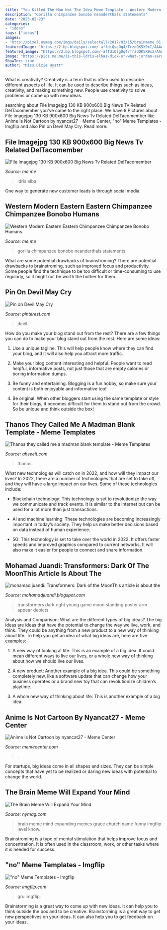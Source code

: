 ```yaml
---
title: "You Killed The Man Not The Idea Meme Template - Western Modern Eastern Eastern Chimpanzee Chimpanzee Bonobo Humans"
description: "Gorilla chimpanzee bonobo neanderthals statements"
date: "2023-02-23"
categories:
- "ideas"
tags: ["ideas"]
images:
- "http://pixel.nymag.com/imgs/daily/selectall/2017/03/15/brainmeme_01.nocrop.w710.h2147483647.jpg"
featuredImage: "https://2.bp.blogspot.com/-affdiQsgOq4/TrzdQK5X9xI/AAAAAAAAABA/aZCH6qN_fYw/s760/Copy+of+Foto0654_001.jpg"
featured_image: "https://2.bp.blogspot.com/-affdiQsgOq4/TrzdQK5X9xI/AAAAAAAAABA/aZCH6qN_fYw/s760/Copy+of+Foto0654_001.jpg"
image: "https://pics.me.me/is-this-ldris-elbas-dick-or-what-jordan-sargent-filed-28837809.png"
ShowToc: true
author: "Miss Dixie Hyatt"
---
```



What is creativity?
Creativity is a term that is often used to describe different aspects of life. It can be used to describe things such as ideas, creativity, and making something new. People use creativity to solve problems or come up with new ideas.

	

		
searching about File Imagejpg 130 KB 900x600 Big News Tv Related DelTacomember you've came to the right place. We have 8 Pictures about File Imagejpg 130 KB 900x600 Big News Tv Related DelTacomember like Anime Is Not Cartoon by nyancat27 - Meme Center, &quot;no&quot; Meme Templates - Imgflip and also Pin on Devil May Cry. Read more:
		
    
## File Imagejpg 130 KB 900x600 Big News Tv Related DelTacomember

<img loading=lazy src="https://pics.me.me/is-this-ldris-elbas-dick-or-what-jordan-sargent-filed-28837809.png" onerror="this.onerror=null;this.src='https://tse1.mm.bing.net/th?id=OIP.52AZPP6w2nNhPQy1yNj3ZgHaJB&amp;pid=15.1';" alt="File Imagejpg 130 KB 900x600 Big News Tv Related DelTacomember">

_Source: me.me_

>idris elba. 

	

One way to generate new customer leads is through social media.

    
## Western Modern Eastern Eastern Chimpanzee Chimpanzee Bonobo Humans

<img loading=lazy src="https://pics.me.me/thumb_western-modern-eastern-eastern-chimpanzee-chimpanzee-bonobo-humans-gorilla-neanderthals-435478.png" onerror="this.onerror=null;this.src='https://tse3.mm.bing.net/th?id=OIP.7BbnPipBFfm30BfuzFZ75gAAAA&amp;pid=15.1';" alt="Western Modern Eastern Eastern Chimpanzee Chimpanzee Bonobo Humans">

_Source: me.me_

>gorilla chimpanzee bonobo neanderthals statements. 

	

What are some potential drawbacks of brainstroming?
There are potential drawbacks to brainstroming, such as improved focus and productivity. Some people find the technique to be too difficult or time-consuming to use regularly, so it might not be worth the bother for them.

    
## Pin On Devil May Cry

<img loading=lazy src="https://i.pinimg.com/originals/b1/14/8b/b1148bd3a2525ab2665f9c1651395d33.jpg" onerror="this.onerror=null;this.src='https://tse1.mm.bing.net/th?id=OIP.z4i5h5vMkFzojEGmpMKijgHaHf&amp;pid=15.1';" alt="Pin on Devil May Cry">

_Source: pinterest.com_

>devil. 

	

How do you make your blog stand out from the rest?
There are a few things you can do to make your blog stand out from the rest. Here are some ideas: 
1. Use a unique tagline. This will help people know where they can find your blog, and it will also help you attract more traffic.

2. Make your blog content interesting and helpful. People want to read helpful, informative posts, not just those that are empty calories or boring information dumps.

3. Be funny and entertaining. Blogging is a fun hobby, so make sure your content is both enjoyable and informative too!

4. Be original. When other bloggers start using the same template or style for their blogs, it becomes difficult for them to stand out from the crowd. So be unique and think outside the box!


    
## Thanos They Called Me A Madman Blank Template - Meme Templates

<img loading=lazy src="https://ahseeit.com/meme-templates/king-include/uploads/2020/10/thumb_95357958_1481516722027140_3272016801644692169_n-7771061609.jpg" onerror="this.onerror=null;this.src='https://tse4.mm.bing.net/th?id=OIP.5Km0zUdkWjm-tRNEl2I4ZQHaGh&amp;pid=15.1';" alt="Thanos they called me a madman blank template - Meme Templates">

_Source: ahseeit.com_

>thanos. 

	

What new technologies will catch on in 2022, and how will they impact our lives?
In 2022, there are a number of technologies that are set to take off, and they will have a large impact on our lives. Some of these technologies include: 
- Blockchain technology: This technology is set to revolutionize the way we communicate and track events. It is similar to the internet but can be used for a lot more than just transactions. 

- AI and machine learning: These technologies are becoming increasingly important in today’s society. They help us make better decisions based on data instead of human experience. 

- 5G: This technology is set to take over the world in 2022. It offers faster speeds and improved graphics compared to current networks. It will also make it easier for people to connect and share information.

    
## Mohamad Juandi: Transformers: Dark Of The MoonThis Article Is About The

<img loading=lazy src="https://2.bp.blogspot.com/-affdiQsgOq4/TrzdQK5X9xI/AAAAAAAAABA/aZCH6qN_fYw/s760/Copy+of+Foto0654_001.jpg" onerror="this.onerror=null;this.src='https://tse4.mm.bing.net/th?id=OIP.n5PjOenAx2Co34hsBP-S_AHaJ4&amp;pid=15.1';" alt="mohamad juandi: Transformers: Dark of the MoonThis article is about the">

_Source: mohamadjuandi.blogspot.com_

>transformers dark right young game moon standing poster arm appear depicts. 

	

Analysis and Comparison: What are the different types of big ideas?
The big ideas are ideas that have the potential to change the way we live, work, and think. They could be anything from a new product to a new way of thinking about life. To help you get an idea of what big ideas are, here are five examples:
1. A new way of looking at life: This is an example of a big idea. It could mean different ways to live our lives, or a whole new way of thinking about how we should live our lives.

2. A new product: Another example of a big idea. This could be something completely new, like a software update that can change how your business operates or a brand new toy that can revolutionize children’s playtime.

3. A whole new way of thinking about life: This is another example of a big idea.

    
## Anime Is Not Cartoon By Nyancat27 - Meme Center

<img loading=lazy src="https://img.memecdn.com/anime-is-not-cartoon_o_1611641.jpg" onerror="this.onerror=null;this.src='https://tse1.mm.bing.net/th?id=OIP.rT0wLEbhYSlSf8OhKwUdvwHaD5&amp;pid=15.1';" alt="Anime Is Not Cartoon by nyancat27 - Meme Center">

_Source: memecenter.com_

>. 

	

For startups, big ideas come in all shapes and sizes. They can be simple concepts that have yet to be realized or daring new ideas with potential to change the world.

    
## The Brain Meme Will Expand Your Mind

<img loading=lazy src="http://pixel.nymag.com/imgs/daily/selectall/2017/03/15/brainmeme_01.nocrop.w710.h2147483647.jpg" onerror="this.onerror=null;this.src='https://tse1.mm.bing.net/th?id=OIP.iOdG02mAbuNc2ocuKSyGhAAAAA&amp;pid=15.1';" alt="The Brain Meme Will Expand Your Mind">

_Source: nymag.com_

>brain meme mind expanding memes grace church name funny imgflip level know. 

	

Brainstroming is a type of mental stimulation that helps improve focus and concentration. It is often used in the classroom, work, or other tasks where it is needed for success.

    
## &quot;no&quot; Meme Templates - Imgflip

<img loading=lazy src="https://i.imgflip.com/4/3jf9su.jpg" onerror="this.onerror=null;this.src='https://tse3.mm.bing.net/th?id=OIP.pbX5Rh6yzl40cXUu08fg-AAAAA&amp;pid=15.1';" alt="&quot;no&quot; Meme Templates - Imgflip">

_Source: imgflip.com_

>gru imgflip. 

	

Brainstorming is a great way to come up with new ideas. It can help you to think outside the box and to be creative. Brainstorming is a great way to get new perspectives on your ideas. It can also help you to get feedback on your ideas.

